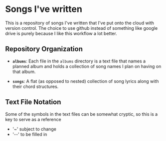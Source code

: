 # Songs I've written

This is a repository of songs I've written that I've put onto the cloud with
version control. The choice to use github instead of something like google drive
is purely because I like this workflow a lot better.

## Repository Organization

- **`albums`**: Each file in the `albums` directory is a text file that names a
  planned album and holds a collection of song names I plan on having on that
  album.

- **`songs`**: A flat (as opposed to nested) collection of song lyrics along
  with their chord structures.

## Text File Notation

Some of the symbols in the text files can be somewhat cryptic, so this is a key
to serve as a reference

- '~' subject to change
- '--' to be filled in

